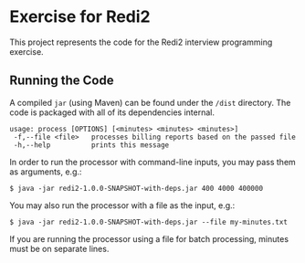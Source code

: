 Exercise for Redi2
==================

This project represents the code for the Redi2 interview programming exercise.

Running the Code
----------------

A compiled `jar` (using Maven) can be found under the `/dist` directory. The code is packaged with all of its dependencies internal.

```
usage: process [OPTIONS] [<minutes> <minutes> <minutes>]
 -f,--file <file>   processes billing reports based on the passed file
 -h,--help          prints this message
```

In order to run the processor with command-line inputs, you may pass them as arguments, e.g.:


```
$ java -jar redi2-1.0.0-SNAPSHOT-with-deps.jar 400 4000 400000
```

You may also run the processor with a file as the input, e.g.:

```
$ java -jar redi2-1.0.0-SNAPSHOT-with-deps.jar --file my-minutes.txt
```

If you are running the processor using a file for batch processing, minutes must be on separate lines.
